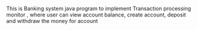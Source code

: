 This is Banking system java program to implement Transaction processing monitor , where user can view account balance, create account, deposit and withdraw the money for account
